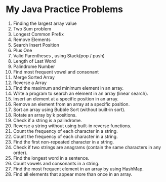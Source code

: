 # My Java Practice Problems

1. Finding the largest array value
2. Two Sum problem
3. Longest Common Prefix
4. Remove Elements
5. Search Insert Position 
6. Plus One
7. Valid Parentheses , using Stack(pop / push)
8. Length of Last Word
9. Palindrome Number
10. Find most frequent vowel and consonant
11. Merge Sorted Array
12. Reverse a Array
13. Find the maximum and minimum element in an array.
14. Write a program to search an element in an array (linear search).
15. Insert an element at a specific position in an array.
16. Remove an element from an array at a specific position.
17. Sort an array using Bubble Sort (without built-in sort).
18. Rotate an array by k positions.
19. Check if a string is a palindrome.
20. Reverse a string without using built-in reverse functions.
21. Count the frequency of each character in a string.
22. Count the frequency of each character in a string.
23. Find the first non-repeated character in a string.
24. Check if two strings are anagrams (contain the same characters in any order).
25. Find the longest word in a sentence.
26. Count vowels and consonants in a string.
27. Find the most frequent element in an array by using HashMap.
28. Find all elements that appear more than once in an array.





